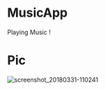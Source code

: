 # MusicApp
Playing Music !
# Pic
![screenshot_20180331-110241](https://user-images.githubusercontent.com/33801510/38161896-83833a14-34d7-11e8-8e8d-41ae46b5d1f4.png)


